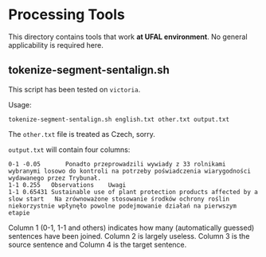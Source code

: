 # Processing Tools

This directory contains tools that work **at UFAL environment**. No general
applicability is required here.

## tokenize-segment-sentalign.sh

This script has been tested on ``victoria``.

Usage:

```
tokenize-segment-sentalign.sh english.txt other.txt output.txt
```

The ``other.txt`` file is treated as Czech, sorry.

``output.txt`` will contain four columns:

```
0-1	-0.05		Ponadto przeprowadzili wywiady z 33 rolnikami wybranymi losowo do kontroli na potrzeby poświadczenia wiarygodności wydawanego przez Trybunał.
1-1	0.255	Observations	Uwagi
1-1	0.65431	Sustainable use of plant protection products affected by a slow start	Na zrównoważone stosowanie środków ochrony roślin niekorzystnie wpłynęło powolne podejmowanie działań na pierwszym etapie
```

Column 1 (0-1, 1-1 and others) indicates how many (automatically guessed) sentences have been joined. Column 2 is largely useless. Column 3 is the source sentence and Column 4 is the target sentence.
